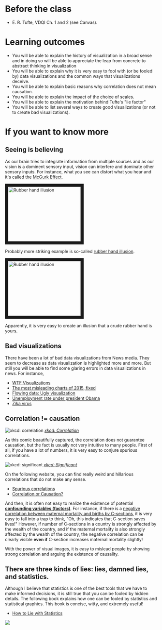# Before the class

- E. R. Tufte, VDQI Ch. 1 and 2 (see Canvas). 

# Learning outcomes 

- You will be able to explain the history of visualization in a broad sense and in doing so will be able to appreciate the leap from concrete to abstract thinking in visualization
- You will be able to explain why it is very easy to fool with (or be fooled by) data visualizations and the common ways that visualizations deceive. 
- You will be able to explain basic reasons why correlation does not mean causation. 
- You will be able to explain the impact of the choice of scales. 
- You will be able to explain the motivation behind Tufte's "lie factor"
- You will be able to list several ways to create good visualizations (or not to create bad visualizations). 

# If you want to know more

## Seeing is believing

As our brain tries to integrate information from multiple sources and as our
vision is a dominent sensory input, vision can interfere and dominate other
sensory inputs. For instance, what you see can distort what you hear and it's
called the [McGurk Effect](https://en.wikipedia.org/wiki/McGurk_effect).

<a href="http://www.youtube.com/watch?feature=player_embedded&v=G-lN8vWm3m0" target="_blank"><img src="http://img.youtube.com/vi/G-lN8vWm3m0/0.jpg" alt="Rubber hand illusion" width="240" height="180" border="10" /></a>

Probably more striking example is so-called [rubber hand
illusion](https://www.youtube.com/watch?v=sxwn1w7MJvk). 

<a href="http://www.youtube.com/watch?feature=player_embedded&v=sxwn1w7MJvk
" target="_blank"><img src="http://img.youtube.com/vi/sxwn1w7MJvk/0.jpg" 
alt="Rubber hand illusion" width="240" height="180" border="10" /></a>

Apparently, it is very easy to create an illusion that a crude rubber hand is yours. 

## Bad visualizations

There have been a lot of bad data visualizations from News media. They seem to decrease as data visualization is highlighted more and more. But still you will be able to find some glaring errors in data visualizations in news. For instance, 

- [WTF Visualizations](http://viz.wtf/) 
- [The most misleading charts of 2015, fixed](http://qz.com/580859/the-most-misleading-charts-of-2015-fixed/)
- [Flowing data: Ugly visualization](http://flowingdata.com/category/visualization/ugly-visualization/)
- [Unemployment rate under president Obama](http://flowingdata.com/2011/12/12/fox-news-still-makes-awesome-charts/)
- [Zika virus](https://twitter.com/NickatFP/status/765035980759797760/photo/1)

## Correlation != causation

![xkcd: correlation](https://imgs.xkcd.com/comics/correlation.png)
*[xkcd: Correlation](https://xkcd.com/552/)*

As this comic beautifully captured, the correlation does not guarantee causation, but the fact is usually not very intuitive to many people. First of all, if you have a lot of numbers, it is very easy to conjure spurious correlations. 

![xkcd: significant](https://imgs.xkcd.com/comics/significant.png)
*[xkcd: Significant](https://xkcd.com/882/)*

On the following website, you can find really weird and hillarious correlations that do not make any sense. 

- [Spurious correlations](http://www.tylervigen.com/spurious-correlations) 
- [Correlation or Causation?](http://www.bloomberg.com/bw/magazine/correlation-or-causation-12012011-gfx.html)

And then, it is often not easy to realize the existence of potential **[confounding variables (factors)](https://en.wikipedia.org/wiki/Confounding)**. For instance, if there is a [negative correlation between maternal mortality and births by C-sections](http://www.economist.com/blogs/graphicdetail/2015/08/daily-chart-2), it is very easy to fall into a trap to think, "Oh, this indicates that C-section saves lives!" However, if number of C-sections in a country is strongly affected by the wealth of the country, and if the maternal mortality is also strongly affected by the wealth of the country, the negative correlation can be clearly visible **even if** C-section increases maternal mortality slightly! 

With the power of visual images, it is easy to mislead people by showing strong correlation and arguing the existence of causality. 

## There are three kinds of lies: lies, damned lies, and statistics.

Although I believe that statistics is one of the best tools that we have to make informed decisions, it is still true that you can be fooled by hidden details. The following book explains how one can be fooled by statistics and statistical graphics. This book is concise, witty, and extremely useful!  

- [How to Lie with Statistics](http://www.amazon.com/How-Lie-Statistics-Darrell-Huff/dp/0393310728)

![](http://ecx.images-amazon.com/images/I/51FKg7ecS%2BL._SX334_BO1,204,203,200_.jpg)



